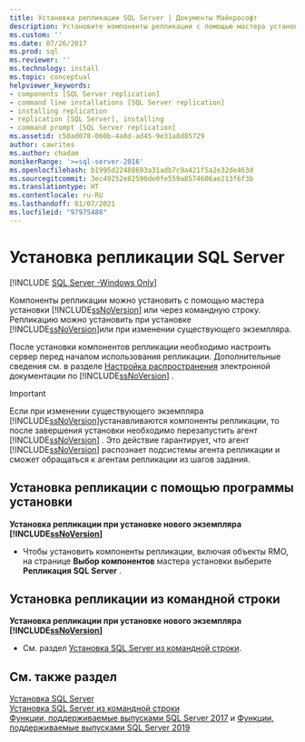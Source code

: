 ```yaml
---
title: Установка репликации SQL Server | Документы Майкрософт
description: Установите компоненты репликации с помощью мастера установки SQL Server или через командную строку.
ms.custom: ''
ms.date: 07/26/2017
ms.prod: sql
ms.reviewer: ''
ms.technology: install
ms.topic: conceptual
helpviewer_keywords:
- components [SQL Server replication]
- command line installations [SQL Server replication]
- installing replication
- replication [SQL Server], installing
- command prompt [SQL Server replication]
ms.assetid: c50ad078-060b-4a8d-ad45-9e31a8d85729
author: cawrites
ms.author: chadam
monikerRange: '>=sql-server-2016'
ms.openlocfilehash: b1995d22488693a31adb7c9a421f5a2e32de463d
ms.sourcegitcommit: 3ec49252e82590de0fe559a8574606ae213f6f3b
ms.translationtype: HT
ms.contentlocale: ru-RU
ms.lasthandoff: 01/07/2021
ms.locfileid: "97975488"
---
```

# <a name="install-sql-server-replication"></a>Установка репликации SQL Server

[!INCLUDE [SQL Server -Windows Only](../../includes/applies-to-version/sql-windows-only.md)]

Компоненты репликации можно установить с помощью мастера установки [!INCLUDE[ssNoVersion](../../includes/ssnoversion-md.md)] или через командную строку. Репликацию можно установить при установке [!INCLUDE[ssNoVersion](../../includes/ssnoversion-md.md)]или при изменении существующего экземпляра.  
  
После установки компонентов репликации необходимо настроить сервер перед началом использования репликации. Дополнительные сведения см. в разделе [Настройка распространения](../../relational-databases/replication/configure-distribution.md) электронной документации по [!INCLUDE[ssNoVersion](../../includes/ssnoversion-md.md)] .  
  
>[!IMPORTANT]  
>Если при изменении существующего экземпляра [!INCLUDE[ssNoVersion](../../includes/ssnoversion-md.md)]устанавливаются компоненты репликации, то после завершения установки необходимо перезапустить агент [!INCLUDE[ssNoVersion](../../includes/ssnoversion-md.md)] . Это действие гарантирует, что агент [!INCLUDE[ssNoVersion](../../includes/ssnoversion-md.md)] распознает подсистемы агента репликации и сможет обращаться к агентам репликации из шагов задания.  
  
## <a name="installing-replication-by-using-setup"></a>Установка репликации с помощью программы установки  
**Установка репликации при установке нового экземпляра [!INCLUDE[ssNoVersion](../../includes/ssnoversion-md.md)]**  
  
- Чтобы установить компоненты репликации, включая объекты RMO, на странице **Выбор компонентов** мастера установки выберите **Репликация SQL Server** .  
  
## <a name="installing-replication-from-the-command-prompt"></a>Установка репликации из командной строки  
 **Установка репликации при установке нового экземпляра [!INCLUDE[ssNoVersion](../../includes/ssnoversion-md.md)]**  
  
- См. раздел [Установка SQL Server из командной строки](./install-sql-server-from-the-command-prompt.md).  
  
## <a name="see-also"></a>См. также раздел  
 [Установка SQL Server](../../database-engine/install-windows/install-sql-server.md)   
 [Установка SQL Server из командной строки](./install-sql-server-from-the-command-prompt.md)   
 [Функции, поддерживаемые выпусками SQL Server 2017](../../sql-server/editions-and-components-of-sql-server-2017.md) и [Функции, поддерживаемые выпусками SQL Server 2019](../../sql-server/editions-and-components-of-sql-server-version-15.md)
  
